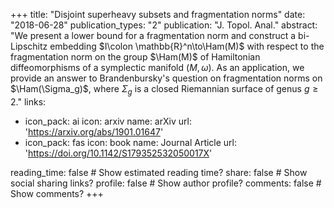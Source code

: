 +++
title: "Disjoint superheavy subsets and fragmentation norms"
date: "2018-06-28"
publication_types: "2"
publication: "J. Topol. Anal."
abstract: "We present a lower bound for a fragmentation norm and construct a bi-Lipschitz embedding $I\colon \mathbb{R}^n\to\Ham(M)$ with respect to the fragmentation norm on the group $\Ham(M)$ of Hamiltonian diffeomorphisms of a symplectic manifold $(M,\omega)$. As an application, we provide an answer to Brandenbursky's question on fragmentation norms on $\Ham(\Sigma_g)$, where $\Sigma_g$ is a closed Riemannian surface of genus $g\geq 2$."
links:
  - icon_pack: ai
    icon: arxiv
    name: arXiv
    url: 'https://arxiv.org/abs/1901.01647'
  - icon_pack: fas
    icon: book
    name: Journal Article
    url: 'https://doi.org/10.1142/S179352532050017X'
    
reading_time: false  # Show estimated reading time?
share: false  # Show social sharing links?
profile: false  # Show author profile?
comments: false  # Show comments?
+++
